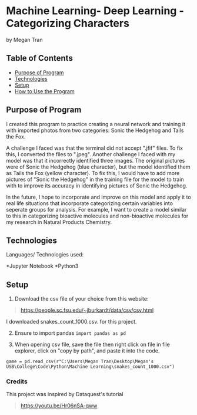 # Machine Learning- Deep Learning - Categorizing Characters
by Megan Tran

## Table of Contents
* [Purpose of Program](#Purpose-of-program)
* [Technologies](#technologies)
* [Setup](#setup)
* [How to Use the Program](#How-to-Use-the-Program)

## Purpose of Program

I created this program to practice creating a neural network and training it with imported photos from two categories: Sonic the Hedgehog and Tails the Fox.

A challenge I faced was that the terminal did not accept ".jfif" files. To fix this, I converted the files to ".jpeg". Another challenge I faced with my model was that it incorrectly identified three images. The original pictures were of Sonic the Hedgehog (blue character), but the model identified them as Tails the Fox (yellow character). To fix this, I would have to add more pictures of "Sonic the Hedgehog" in the training file for the model to train with to improve its accuracy in identifying pictures of Sonic the Hedgehog.

In the future, I hope to incorporate and improve on this model and apply it to real life situations that incorporate categorizing certain variables into seperate groups for analysis. For example, I want to create a model similar to this in categorizing bioactive molecules and non-bioactive molecules for my research in Natural Products Chemistry.

## Technologies
Languages/ Technologies used:

*Jupyter Notebook
*Python3

## Setup

1. Download the csv file of your choice from this website:

> https://people.sc.fsu.edu/~jburkardt/data/csv/csv.html

I downloaded snakes_count_1000.csv. for this project.

2. Ensure to import pandas
` import pandas as pd `

3. When opening csv file, save the file then right click on file in file explorer, click on "copy by path", and paste it into the code.

`game = pd.read_csv(r"C:\Users\Megan Tran\Desktop\Megan's USB\College\Code\Python\Machine Learning\snakes_count_1000.csv")`

### Credits
This project was inspired by Dataquest's tutorial
> https://youtu.be/Hr06nSA-qww
